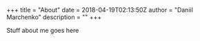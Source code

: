 +++
title = "About"
date = 2018-04-19T02:13:50Z
author = "Daniil Marchenko"
description = ""
+++

Stuff about me goes here

